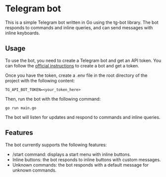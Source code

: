 # Telegram bot

This is a simple Telegram bot written in Go using the  tg-bot  library. The bot responds to commands and inline queries, and can send messages with inline keyboards.

## Usage

To use the bot, you need to create a Telegram bot and get an API token. You can follow the [official instructions](https://core.telegram.org/bots#6-botfather) to create a bot and get a token.

Once you have the token, create a  .env  file in the root directory of the project with the following content:

```TG_API_BOT_TOKEN=<your_token_here>```

Then, run the bot with the following command:
```
go run main.go
```

The bot will listen for updates and respond to commands and inline queries.

## Features

The bot currently supports the following features:

-  /start  command: displays a start menu with inline buttons.
- Inline buttons: the bot responds to inline buttons with custom messages.
- Unknown commands: the bot responds with a default message for unknown commands.
